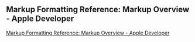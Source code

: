 ## Markup Formatting Reference: Markup Overview - Apple Developer

[Markup Formatting Reference: Markup Overview - Apple Developer](https://developer.apple.com/library/archive/documentation/Xcode/Reference/xcode_markup_formatting_ref/MarkupFunctionality.html#//apple_ref/doc/uid/TP40016497-CH54-SW1)
